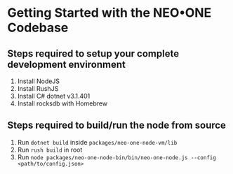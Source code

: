 # Getting Started with the NEO•ONE Codebase

## Steps required to setup your complete development environment

1. Install NodeJS
2. Install RushJS
3. Install C# dotnet v3.1.401
4. Install rocksdb with Homebrew

## Steps required to build/run the node from source

1. Run `dotnet build` inside `packages/neo-one-node-vm/lib`
2. Run `rush build` in root
3. Run `node packages/neo-one-node-bin/bin/neo-one-node.js --config <path/to/config.json>`
